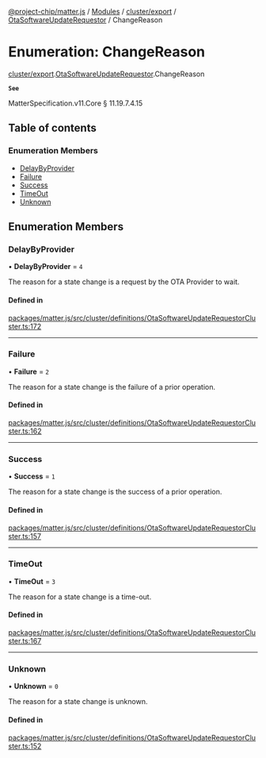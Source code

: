 [@project-chip/matter.js](../README.md) / [Modules](../modules.md) / [cluster/export](../modules/cluster_export.md) / [OtaSoftwareUpdateRequestor](../modules/cluster_export.OtaSoftwareUpdateRequestor.md) / ChangeReason

# Enumeration: ChangeReason

[cluster/export](../modules/cluster_export.md).[OtaSoftwareUpdateRequestor](../modules/cluster_export.OtaSoftwareUpdateRequestor.md).ChangeReason

**`See`**

MatterSpecification.v11.Core § 11.19.7.4.15

## Table of contents

### Enumeration Members

- [DelayByProvider](cluster_export.OtaSoftwareUpdateRequestor.ChangeReason.md#delaybyprovider)
- [Failure](cluster_export.OtaSoftwareUpdateRequestor.ChangeReason.md#failure)
- [Success](cluster_export.OtaSoftwareUpdateRequestor.ChangeReason.md#success)
- [TimeOut](cluster_export.OtaSoftwareUpdateRequestor.ChangeReason.md#timeout)
- [Unknown](cluster_export.OtaSoftwareUpdateRequestor.ChangeReason.md#unknown)

## Enumeration Members

### DelayByProvider

• **DelayByProvider** = ``4``

The reason for a state change is a request by the OTA Provider to wait.

#### Defined in

[packages/matter.js/src/cluster/definitions/OtaSoftwareUpdateRequestorCluster.ts:172](https://github.com/project-chip/matter.js/blob/904d0c9b952b91f28a21803759c5e5c66ee4d272/packages/matter.js/src/cluster/definitions/OtaSoftwareUpdateRequestorCluster.ts#L172)

___

### Failure

• **Failure** = ``2``

The reason for a state change is the failure of a prior operation.

#### Defined in

[packages/matter.js/src/cluster/definitions/OtaSoftwareUpdateRequestorCluster.ts:162](https://github.com/project-chip/matter.js/blob/904d0c9b952b91f28a21803759c5e5c66ee4d272/packages/matter.js/src/cluster/definitions/OtaSoftwareUpdateRequestorCluster.ts#L162)

___

### Success

• **Success** = ``1``

The reason for a state change is the success of a prior operation.

#### Defined in

[packages/matter.js/src/cluster/definitions/OtaSoftwareUpdateRequestorCluster.ts:157](https://github.com/project-chip/matter.js/blob/904d0c9b952b91f28a21803759c5e5c66ee4d272/packages/matter.js/src/cluster/definitions/OtaSoftwareUpdateRequestorCluster.ts#L157)

___

### TimeOut

• **TimeOut** = ``3``

The reason for a state change is a time-out.

#### Defined in

[packages/matter.js/src/cluster/definitions/OtaSoftwareUpdateRequestorCluster.ts:167](https://github.com/project-chip/matter.js/blob/904d0c9b952b91f28a21803759c5e5c66ee4d272/packages/matter.js/src/cluster/definitions/OtaSoftwareUpdateRequestorCluster.ts#L167)

___

### Unknown

• **Unknown** = ``0``

The reason for a state change is unknown.

#### Defined in

[packages/matter.js/src/cluster/definitions/OtaSoftwareUpdateRequestorCluster.ts:152](https://github.com/project-chip/matter.js/blob/904d0c9b952b91f28a21803759c5e5c66ee4d272/packages/matter.js/src/cluster/definitions/OtaSoftwareUpdateRequestorCluster.ts#L152)
